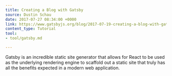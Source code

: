 ```yaml
---
title: Creating a Blog with Gatsby
source: Dustin Schau
date: 2017-07-27 08:34:00 +0000
link: https://www.gatsbyjs.org/blog/2017-07-19-creating-a-blog-with-gatsby/
content_type: Tutorial
tool:
- tool/gatsby.md

---
```

Gatsby is an incredible static site generator that allows for React to be used as the underlying rendering engine to scaffold out a static site that truly has all the benefits expected in a modern web application.

